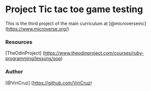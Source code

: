 # Project Tic tac toe game testing
This is the third project of the main curriculum at [@microverseinc] (https://www.microverse.org/)

### Resources
[TheOdinProject] (https://www.theodinproject.com/courses/ruby-programming/lessons/oop)

### Author
[@ViriCruz] (https://github.com/ViriCruz)